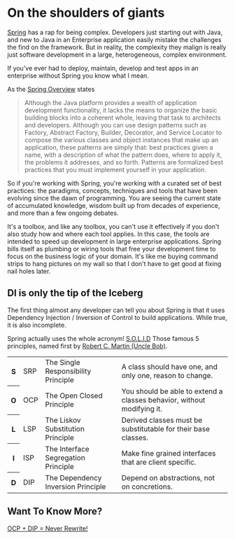 # On the shoulders of giants

[Spring](http://spring.io) has a rap for being complex.   Developers just starting out with
Java, and new to Java in an Enterprise application easily mistake the challenges
the find on the framework.  But in reality, the complexity they malign is really
just software development in a large, heterogeneous, complex environment.

If you've ever had to deploy, maintain, develop and test apps in an enterprise
without Spring you know what I mean.

As the [Spring Overview](http://docs.spring.io/spring-framework/docs/current/spring-framework-reference/html/overview.html) states
>Although the Java platform provides a wealth of application development functionality,
>it lacks the means to organize the basic building blocks into a coherent whole,
>leaving that task to architects and developers.
>Although you can use design patterns such as Factory, Abstract Factory, Builder, Decorator, and Service Locator
>to compose the various classes and object instances that make up an application,
>these patterns are simply that: best practices given a name,
>with a description of what the pattern does, where to apply it,
>the problems it addresses, and so forth.
>Patterns are formalized best practices that you must implement yourself in your application.

So if you're working with Spring, you're working with a curated set of best practices:
the paradigms, concepts, techniques and tools that have been evolving since the
dawn of programming.   You are seeing the current state of accumulated knowledge,
wisdom built up from decades of experience, and more than a few ongoing debates.

It's a toolbox, and like any toolbox, you can't use it effectively if you don't
also study how and where each tool applies.  In this case, the tools are intended
to speed up development in large enterprise applications.  Spring bills itself
as plumbing or wiring tools that free your development time to focus on the
business logic of your domain.   It's like me buying command strips to hang pictures
on my wall so that I don't have to get good at fixing nail holes later.

## DI is only the tip of the Iceberg

The first thing almost any developer can tell you about Spring is that it uses
Dependency Injection / Inversion of Control to build applications.  While true,
it is also incomplete.

Spring actually uses the whole acronym!  [S.O.L.I.D](http://butunclebob.com/ArticleS.UncleBob.PrinciplesOfOod)
Those famous 5 principles, named first by [Robert C. Martin (Uncle Bob)](http://cleancoder.com).

<table>
<tr>
<th> S </th>
<td> SRP</td>
<td> The Single Responsibility Principle</td>
<td>A class should have one, and only one, reason to change.</td>
</tr>
<tr>
<th>  O </th><td> OCP	</td><td>The Open Closed Principle	</td><td> You should be able to extend a classes behavior, without modifying it. </td></tr>
<tr>
<th>  L </th><td> LSP	</td><td> The Liskov Substitution Principle	</td><td> Derived classes must be substitutable for their base classes. </td></tr>
<tr>
<th>  I </th><td> ISP	</td><td> The Interface Segregation Principle	</td><td> Make fine grained interfaces that are client specific. </td></tr>
<tr>
<th>  D </th><td> DIP	</td><td> The Dependency Inversion Principle	</td><td> Depend on abstractions, not on concretions. </td></tr>
</table>

## Want To Know More?
[OCP + DIP = Never Rewrite!](https://www.youtube.com/watch?v=DJF_sGOs2V4)
